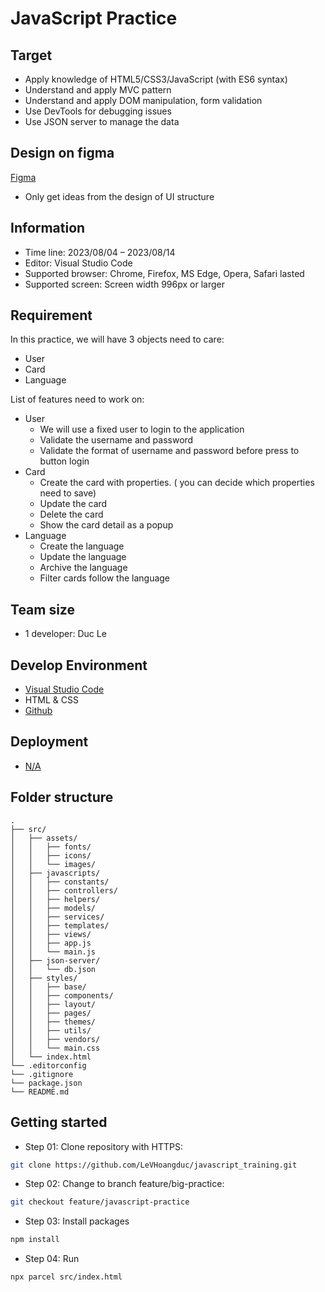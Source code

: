 # JavaScript Practice

## Target

- Apply knowledge of HTML5/CSS3/JavaScript (with ES6 syntax)
- Understand and apply MVC pattern
- Understand and apply DOM manipulation, form validation
- Use DevTools for debugging issues
- Use JSON server to manage the data

## Design on figma

[Figma](https://www.figma.com/file/9OHTvmzx42tLVSCROqRAK4/Plush-Toys-Store-(Copy)?node-id=91%3A8&mode=dev)

- Only get ideas from the design of UI structure

## Information

- Time line: 2023/08/04 – 2023/08/14
- Editor: Visual Studio Code
- Supported browser: Chrome, Firefox, MS Edge, Opera, Safari lasted
- Supported screen: Screen width 996px or larger

## Requirement

In this practice, we will have 3 objects need to care:

- User
- Card
- Language

List of features need to work on:

- User
  - We will use a fixed user to login to the application
  - Validate the username and password
  - Validate the format of username and password before press to button login
- Card
  - Create the card with properties. ( you can decide which properties need to save)
  - Update the card
  - Delete the card
  - Show the card detail as a popup
- Language
  - Create the language
  - Update the language
  - Archive the language
  - Filter cards follow the language

## Team size

- 1 developer: Duc Le

## Develop Environment

- [Visual Studio Code](https://code.visualstudio.com/)
- HTML & CSS
- [Github](https://github.com/LeVHoangduc/javascript_training)

## Deployment

- [N/A]()

## Folder structure

```
.
├── src/
│   ├── assets/
│   │   ├── fonts/
│   │   ├── icons/
│   │   └── images/
│   ├── javascripts/
│   │   ├── constants/
│   │   ├── controllers/
│   │   ├── helpers/
│   │   ├── models/
│   │   ├── services/
│   │   ├── templates/
│   │   ├── views/
│   │   ├── app.js
│   │   └── main.js
│   ├── json-server/
│   │   └── db.json
│   ├── styles/
│   │   ├── base/
│   │   ├── components/
│   │   ├── layout/
│   │   ├── pages/
│   │   ├── themes/
│   │   ├── utils/
│   │   ├── vendors/
│   │   └── main.css
│   └── index.html
└── .editorconfig
└── .gitignore
└── package.json
└── README.md
```

## Getting started

- Step 01: Clone repository with HTTPS:

```bash
git clone https://github.com/LeVHoangduc/javascript_training.git
```

- Step 02: Change to branch feature/big-practice:

```bash
git checkout feature/javascript-practice
```

- Step 03: Install packages

```bash
npm install
```

- Step 04: Run

```bash
npx parcel src/index.html
```
